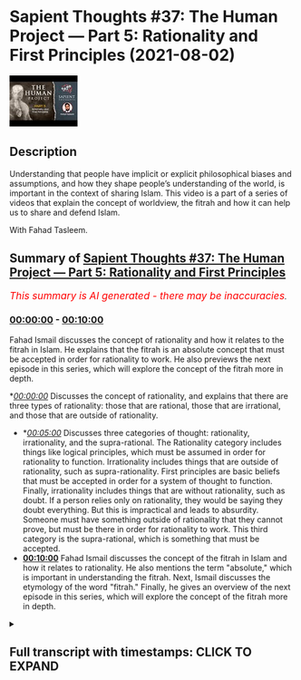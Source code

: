 # Sapient Thoughts #37: The Human Project — Part 5: Rationality and First Principles (2021-08-02)

![alt Sapient Thoughts #37: The Human Project — Part 5: Rationality and First Principles](KEWB4pjQFOg.jpg "Sapient Thoughts #37: The Human Project — Part 5: Rationality and First Principles")

## Description

Understanding that people have implicit or explicit philosophical biases and assumptions, and how they shape people’s understanding of the world, is important in the context of sharing Islam. This video is a part of a series of videos that explain the concept of worldview, the fitrah and how it can help us to share and defend Islam.

With Fahad Tasleem.

## Summary of [Sapient Thoughts #37: The Human Project — Part 5: Rationality and First Principles](https://www.youtube.com/watch?v=KEWB4pjQFOg)


*<span style="color:red; font-size:125%">This summary is AI generated - there may be inaccuracies</span>. [](/)*

### [00:00:00](https://www.youtube.com/watch?v=KEWB4pjQFOg&t=0) - [00:10:00](https://www.youtube.com/watch?v=KEWB4pjQFOg&t=600)

 Fahad Ismail discusses the concept of rationality and how it relates to the fitrah in Islam. He explains that the fitrah is an absolute concept that must be accepted in order for rationality to work. He also previews the next episode in this series, which will explore the concept of the fitrah more in depth.

**[00:00:00](https://www.youtube.com/watch?v=KEWB4pjQFOg&t=0)* Discusses the concept of rationality, and explains that there are three types of rationality: those that are rational, those that are irrational, and those that are outside of rationality.
* **[00:05:00](https://www.youtube.com/watch?v=KEWB4pjQFOg&t=300)* Discusses three categories of thought: rationality, irrationality, and the supra-rational. The Rationality category includes things like logical principles, which must be assumed in order for rationality to function. Irrationality includes things that are outside of rationality, such as supra-rationality. First principles are basic beliefs that must be accepted in order for a system of thought to function. Finally, irrationality includes things that are without rationality, such as doubt. If a person relies only on rationality, they would be saying they doubt everything. But this is impractical and leads to absurdity. Someone must have something outside of rationality that they cannot prove, but must be there in order for rationality to work. This third category is the supra-rational, which is something that must be accepted.
* **[00:10:00](https://www.youtube.com/watch?v=KEWB4pjQFOg&t=600)**  Fahad Ismail discusses the concept of the fitrah in Islam and how it relates to rationality. He also mentions the term "absolute," which is important in understanding the fitrah. Next, Ismail discusses the etymology of the word "fitrah." Finally, he gives an overview of the next episode in this series, which will explore the concept of the fitrah more in depth.

<details><summary><h2>Full transcript with timestamps: CLICK TO EXPAND</h2></summary>

[0:00:02](https://youtu.be/KEWB4pjQFOg?t=2) [Music]  
[0:00:14](https://youtu.be/KEWB4pjQFOg?t=14) assalamualaikum  
[0:00:16](https://youtu.be/KEWB4pjQFOg?t=16) welcome to another episode of sapient  
[0:00:18](https://youtu.be/KEWB4pjQFOg?t=18) thoughts where we discuss theo  
[0:00:20](https://youtu.be/KEWB4pjQFOg?t=20) philosophical issues  
[0:00:21](https://youtu.be/KEWB4pjQFOg?t=21) where we give replies and answers to  
[0:00:23](https://youtu.be/KEWB4pjQFOg?t=23) contentions about islam  
[0:00:25](https://youtu.be/KEWB4pjQFOg?t=25) and where we provide a robust clear  
[0:00:28](https://youtu.be/KEWB4pjQFOg?t=28) unequivocal strong case  
[0:00:31](https://youtu.be/KEWB4pjQFOg?t=31) for the veracity of islam so in this  
[0:00:34](https://youtu.be/KEWB4pjQFOg?t=34) particular episode we are continuing  
[0:00:36](https://youtu.be/KEWB4pjQFOg?t=36) on this series that is related to or  
[0:00:39](https://youtu.be/KEWB4pjQFOg?t=39) talking about  
[0:00:40](https://youtu.be/KEWB4pjQFOg?t=40) world views and the fitra and up to this  
[0:00:44](https://youtu.be/KEWB4pjQFOg?t=44) point we have had a  
[0:00:45](https://youtu.be/KEWB4pjQFOg?t=45) quite a long extensive discussion about  
[0:00:48](https://youtu.be/KEWB4pjQFOg?t=48) world views  
[0:00:49](https://youtu.be/KEWB4pjQFOg?t=49) and we talked about its definition we  
[0:00:51](https://youtu.be/KEWB4pjQFOg?t=51) talked about you know the fact that  
[0:00:52](https://youtu.be/KEWB4pjQFOg?t=52) everyone has a world view  
[0:00:54](https://youtu.be/KEWB4pjQFOg?t=54) the implications of one's world view in  
[0:00:56](https://youtu.be/KEWB4pjQFOg?t=56) terms of you know one's opinions about  
[0:00:58](https://youtu.be/KEWB4pjQFOg?t=58) various things  
[0:00:59](https://youtu.be/KEWB4pjQFOg?t=59) answers to questions abortion euthanasia  
[0:01:01](https://youtu.be/KEWB4pjQFOg?t=61) whatever it might be  
[0:01:02](https://youtu.be/KEWB4pjQFOg?t=62) we talk about we talked about the main  
[0:01:04](https://youtu.be/KEWB4pjQFOg?t=64) components of a world view  
[0:01:06](https://youtu.be/KEWB4pjQFOg?t=66) everything from ontology and theology  
[0:01:08](https://youtu.be/KEWB4pjQFOg?t=68) all the way down to  
[0:01:09](https://youtu.be/KEWB4pjQFOg?t=69) aesthetics how one understands beauty or  
[0:01:11](https://youtu.be/KEWB4pjQFOg?t=71) what other results  
[0:01:13](https://youtu.be/KEWB4pjQFOg?t=73) a one's world view upon beauty  
[0:01:16](https://youtu.be/KEWB4pjQFOg?t=76) and so we also did a comparison  
[0:01:19](https://youtu.be/KEWB4pjQFOg?t=79) of the islamic worldview with the modern  
[0:01:21](https://youtu.be/KEWB4pjQFOg?t=81) world view and we spoke about that  
[0:01:23](https://youtu.be/KEWB4pjQFOg?t=83) extensively and in the last episode  
[0:01:25](https://youtu.be/KEWB4pjQFOg?t=85) we had ended off with the idea that  
[0:01:28](https://youtu.be/KEWB4pjQFOg?t=88) every world view  
[0:01:30](https://youtu.be/KEWB4pjQFOg?t=90) has axioms every worldview has basic  
[0:01:33](https://youtu.be/KEWB4pjQFOg?t=93) beliefs  
[0:01:35](https://youtu.be/KEWB4pjQFOg?t=95) now from that point someone may come now  
[0:01:39](https://youtu.be/KEWB4pjQFOg?t=99) especially if they understand a world  
[0:01:41](https://youtu.be/KEWB4pjQFOg?t=101) view or if they're  
[0:01:42](https://youtu.be/KEWB4pjQFOg?t=102) if they claim that they are coming from  
[0:01:45](https://youtu.be/KEWB4pjQFOg?t=105) a modern world view or a  
[0:01:47](https://youtu.be/KEWB4pjQFOg?t=107) you know or a scientific world view  
[0:01:50](https://youtu.be/KEWB4pjQFOg?t=110) whatever it might be  
[0:01:51](https://youtu.be/KEWB4pjQFOg?t=111) they may make a certain claim they may  
[0:01:52](https://youtu.be/KEWB4pjQFOg?t=112) say look my  
[0:01:54](https://youtu.be/KEWB4pjQFOg?t=114) world view the world view that i adopt  
[0:01:57](https://youtu.be/KEWB4pjQFOg?t=117) is based upon  
[0:01:59](https://youtu.be/KEWB4pjQFOg?t=119) rationality and not fairy tales because  
[0:02:02](https://youtu.be/KEWB4pjQFOg?t=122) you have a religion you believe in a  
[0:02:04](https://youtu.be/KEWB4pjQFOg?t=124) supernatural  
[0:02:05](https://youtu.be/KEWB4pjQFOg?t=125) you believe in a supernatural reality  
[0:02:07](https://youtu.be/KEWB4pjQFOg?t=127) you believe in a god and so on and so  
[0:02:09](https://youtu.be/KEWB4pjQFOg?t=129) forth with all of these  
[0:02:10](https://youtu.be/KEWB4pjQFOg?t=130) you know things my role my worldview is  
[0:02:13](https://youtu.be/KEWB4pjQFOg?t=133) based on rationality unlike your  
[0:02:14](https://youtu.be/KEWB4pjQFOg?t=134) worldview which is based on  
[0:02:16](https://youtu.be/KEWB4pjQFOg?t=136) just fairy tales now it's interesting  
[0:02:18](https://youtu.be/KEWB4pjQFOg?t=138) contention  
[0:02:19](https://youtu.be/KEWB4pjQFOg?t=139) but it's very important to now if that's  
[0:02:21](https://youtu.be/KEWB4pjQFOg?t=141) the claim that my world views based on  
[0:02:23](https://youtu.be/KEWB4pjQFOg?t=143) rationality  
[0:02:24](https://youtu.be/KEWB4pjQFOg?t=144) to break this down a little further and  
[0:02:26](https://youtu.be/KEWB4pjQFOg?t=146) understand  
[0:02:28](https://youtu.be/KEWB4pjQFOg?t=148) rationality and its limits and to  
[0:02:30](https://youtu.be/KEWB4pjQFOg?t=150) understand rationality in a broader  
[0:02:32](https://youtu.be/KEWB4pjQFOg?t=152) perspective where we incorporate the  
[0:02:34](https://youtu.be/KEWB4pjQFOg?t=154) idea of axioms  
[0:02:35](https://youtu.be/KEWB4pjQFOg?t=155) to truly understand what rationality is  
[0:02:39](https://youtu.be/KEWB4pjQFOg?t=159) what are its limits and you know how do  
[0:02:41](https://youtu.be/KEWB4pjQFOg?t=161) we move forward in this area so  
[0:02:43](https://youtu.be/KEWB4pjQFOg?t=163) most people when they think of  
[0:02:46](https://youtu.be/KEWB4pjQFOg?t=166) rationality  
[0:02:47](https://youtu.be/KEWB4pjQFOg?t=167) and perhaps if they haven't thought  
[0:02:48](https://youtu.be/KEWB4pjQFOg?t=168) about it too deeply they basically  
[0:02:51](https://youtu.be/KEWB4pjQFOg?t=171) bifurcate rationality in the sense that  
[0:02:53](https://youtu.be/KEWB4pjQFOg?t=173) they say there are things that are  
[0:02:54](https://youtu.be/KEWB4pjQFOg?t=174) rational  
[0:02:55](https://youtu.be/KEWB4pjQFOg?t=175) and there are things that are irrational  
[0:02:57](https://youtu.be/KEWB4pjQFOg?t=177) so a simple rational statement is  
[0:02:59](https://youtu.be/KEWB4pjQFOg?t=179) i am fahad an irrational statement is  
[0:03:02](https://youtu.be/KEWB4pjQFOg?t=182) if i said i am a married bachelor  
[0:03:06](https://youtu.be/KEWB4pjQFOg?t=186) now simple rational statements pretty  
[0:03:08](https://youtu.be/KEWB4pjQFOg?t=188) straightforward it's logical  
[0:03:10](https://youtu.be/KEWB4pjQFOg?t=190) an irrational statement like i am a  
[0:03:11](https://youtu.be/KEWB4pjQFOg?t=191) married bachelor well it's illogical  
[0:03:14](https://youtu.be/KEWB4pjQFOg?t=194) why well because someone who is a  
[0:03:16](https://youtu.be/KEWB4pjQFOg?t=196) bachelor  
[0:03:17](https://youtu.be/KEWB4pjQFOg?t=197) is not married and someone who's married  
[0:03:19](https://youtu.be/KEWB4pjQFOg?t=199) has ceased to be a bachelor in other  
[0:03:21](https://youtu.be/KEWB4pjQFOg?t=201) words  
[0:03:22](https://youtu.be/KEWB4pjQFOg?t=202) they by definition are mutually  
[0:03:24](https://youtu.be/KEWB4pjQFOg?t=204) exclusive  
[0:03:26](https://youtu.be/KEWB4pjQFOg?t=206) right so you cannot be a bachelor and be  
[0:03:28](https://youtu.be/KEWB4pjQFOg?t=208) married at the same time  
[0:03:29](https://youtu.be/KEWB4pjQFOg?t=209) now that seems irrational and seems  
[0:03:32](https://youtu.be/KEWB4pjQFOg?t=212) illogical  
[0:03:33](https://youtu.be/KEWB4pjQFOg?t=213) and it goes against the logical  
[0:03:35](https://youtu.be/KEWB4pjQFOg?t=215) principle of mutual exclusivity  
[0:03:38](https://youtu.be/KEWB4pjQFOg?t=218) now imagine that you came to me and you  
[0:03:40](https://youtu.be/KEWB4pjQFOg?t=220) said fahad  
[0:03:41](https://youtu.be/KEWB4pjQFOg?t=221) you can't be a married bachelor that's  
[0:03:43](https://youtu.be/KEWB4pjQFOg?t=223) that's that's  
[0:03:44](https://youtu.be/KEWB4pjQFOg?t=224) illogical that's irrational and i was  
[0:03:47](https://youtu.be/KEWB4pjQFOg?t=227) very stubborn and i was very obstinate i  
[0:03:49](https://youtu.be/KEWB4pjQFOg?t=229) said well you know what  
[0:03:50](https://youtu.be/KEWB4pjQFOg?t=230) i am a married bachelor i don't care  
[0:03:52](https://youtu.be/KEWB4pjQFOg?t=232) what you say prove to me  
[0:03:55](https://youtu.be/KEWB4pjQFOg?t=235) that i can't be a mad bachelor now you  
[0:03:57](https://youtu.be/KEWB4pjQFOg?t=237) might say well  
[0:03:58](https://youtu.be/KEWB4pjQFOg?t=238) that's very easy because a married  
[0:04:00](https://youtu.be/KEWB4pjQFOg?t=240) bachelor goes against the  
[0:04:02](https://youtu.be/KEWB4pjQFOg?t=242) logical principle of mutual exclusivity  
[0:04:06](https://youtu.be/KEWB4pjQFOg?t=246) you cannot be something and not be  
[0:04:07](https://youtu.be/KEWB4pjQFOg?t=247) something at the same time i can't be  
[0:04:08](https://youtu.be/KEWB4pjQFOg?t=248) fahad and not fahad at the same time  
[0:04:10](https://youtu.be/KEWB4pjQFOg?t=250) simple principle but then i i  
[0:04:14](https://youtu.be/KEWB4pjQFOg?t=254) respond i said you know what prove to me  
[0:04:17](https://youtu.be/KEWB4pjQFOg?t=257) that the principle is true  
[0:04:20](https://youtu.be/KEWB4pjQFOg?t=260) you see the principle is accepted  
[0:04:23](https://youtu.be/KEWB4pjQFOg?t=263) you start with the principle and then  
[0:04:25](https://youtu.be/KEWB4pjQFOg?t=265) you move forward  
[0:04:26](https://youtu.be/KEWB4pjQFOg?t=266) but you do not prove the principle and  
[0:04:29](https://youtu.be/KEWB4pjQFOg?t=269) so  
[0:04:30](https://youtu.be/KEWB4pjQFOg?t=270) in reality you can say rationality can  
[0:04:32](https://youtu.be/KEWB4pjQFOg?t=272) be divided into three  
[0:04:34](https://youtu.be/KEWB4pjQFOg?t=274) not just not bifurcated into two but  
[0:04:36](https://youtu.be/KEWB4pjQFOg?t=276) rather there's three categories of  
[0:04:37](https://youtu.be/KEWB4pjQFOg?t=277) rationality  
[0:04:38](https://youtu.be/KEWB4pjQFOg?t=278) you have those things those ideas and  
[0:04:40](https://youtu.be/KEWB4pjQFOg?t=280) statements that are rational  
[0:04:42](https://youtu.be/KEWB4pjQFOg?t=282) i am fahad you have those statements and  
[0:04:44](https://youtu.be/KEWB4pjQFOg?t=284) ideas that are irrational  
[0:04:45](https://youtu.be/KEWB4pjQFOg?t=285) things like i'm a married bachelor you  
[0:04:47](https://youtu.be/KEWB4pjQFOg?t=287) know that looks like a square circle  
[0:04:49](https://youtu.be/KEWB4pjQFOg?t=289) whatever it might be but then you have  
[0:04:52](https://youtu.be/KEWB4pjQFOg?t=292) those concepts and ideas or those  
[0:04:54](https://youtu.be/KEWB4pjQFOg?t=294) those concepts ideas that are outside of  
[0:04:57](https://youtu.be/KEWB4pjQFOg?t=297) rationality  
[0:04:59](https://youtu.be/KEWB4pjQFOg?t=299) that they they're outside of rationality  
[0:05:01](https://youtu.be/KEWB4pjQFOg?t=301) meaning  
[0:05:02](https://youtu.be/KEWB4pjQFOg?t=302) they cannot be proven but  
[0:05:05](https://youtu.be/KEWB4pjQFOg?t=305) they must be there in order for  
[0:05:07](https://youtu.be/KEWB4pjQFOg?t=307) rationality itself to function  
[0:05:09](https://youtu.be/KEWB4pjQFOg?t=309) like logical principles this third  
[0:05:11](https://youtu.be/KEWB4pjQFOg?t=311) category that's outside of rationality  
[0:05:13](https://youtu.be/KEWB4pjQFOg?t=313) we can say it's  
[0:05:14](https://youtu.be/KEWB4pjQFOg?t=314) supra-rational now this  
[0:05:17](https://youtu.be/KEWB4pjQFOg?t=317) idea of the supra-rational in the  
[0:05:20](https://youtu.be/KEWB4pjQFOg?t=320) islamic framework in the islamic  
[0:05:23](https://youtu.be/KEWB4pjQFOg?t=323) paradigm or islamic  
[0:05:24](https://youtu.be/KEWB4pjQFOg?t=324) world view the term that we can apply  
[0:05:27](https://youtu.be/KEWB4pjQFOg?t=327) in just in a general sense would be the  
[0:05:30](https://youtu.be/KEWB4pjQFOg?t=330) term  
[0:05:30](https://youtu.be/KEWB4pjQFOg?t=330) fitra that which is outside of  
[0:05:33](https://youtu.be/KEWB4pjQFOg?t=333) rationality and without that  
[0:05:35](https://youtu.be/KEWB4pjQFOg?t=335) rationality breaks down so you have the  
[0:05:37](https://youtu.be/KEWB4pjQFOg?t=337) super rational  
[0:05:39](https://youtu.be/KEWB4pjQFOg?t=339) a concept like rationality that's what  
[0:05:40](https://youtu.be/KEWB4pjQFOg?t=340) we call or  
[0:05:42](https://youtu.be/KEWB4pjQFOg?t=342) that which is irrational whatever it  
[0:05:45](https://youtu.be/KEWB4pjQFOg?t=345) might be but  
[0:05:46](https://youtu.be/KEWB4pjQFOg?t=346) you understand the point that there are  
[0:05:48](https://youtu.be/KEWB4pjQFOg?t=348) three categories you can say  
[0:05:50](https://youtu.be/KEWB4pjQFOg?t=350) irrationality  
[0:05:51](https://youtu.be/KEWB4pjQFOg?t=351) so therefore you have that which is  
[0:05:54](https://youtu.be/KEWB4pjQFOg?t=354) super irrational that which is outside  
[0:05:55](https://youtu.be/KEWB4pjQFOg?t=355) of rationality  
[0:05:56](https://youtu.be/KEWB4pjQFOg?t=356) something that you assume that you  
[0:05:58](https://youtu.be/KEWB4pjQFOg?t=358) cannot prove but you must start in order  
[0:06:00](https://youtu.be/KEWB4pjQFOg?t=360) for rationale to work  
[0:06:01](https://youtu.be/KEWB4pjQFOg?t=361) things like logical principles then you  
[0:06:03](https://youtu.be/KEWB4pjQFOg?t=363) have rationality and then you have  
[0:06:04](https://youtu.be/KEWB4pjQFOg?t=364) irrationality  
[0:06:06](https://youtu.be/KEWB4pjQFOg?t=366) now to kind of expand this out a little  
[0:06:08](https://youtu.be/KEWB4pjQFOg?t=368) bit more  
[0:06:09](https://youtu.be/KEWB4pjQFOg?t=369) this concept of the supra rational is  
[0:06:12](https://youtu.be/KEWB4pjQFOg?t=372) something that must be accepted there is  
[0:06:16](https://youtu.be/KEWB4pjQFOg?t=376) no system of thought that  
[0:06:19](https://youtu.be/KEWB4pjQFOg?t=379) can be devoid of the super rational or  
[0:06:22](https://youtu.be/KEWB4pjQFOg?t=382) can be devoid of let's say  
[0:06:24](https://youtu.be/KEWB4pjQFOg?t=384) those things we call axioms basic  
[0:06:27](https://youtu.be/KEWB4pjQFOg?t=387) beliefs  
[0:06:28](https://youtu.be/KEWB4pjQFOg?t=388) first principles all of those are  
[0:06:31](https://youtu.be/KEWB4pjQFOg?t=391) referring to  
[0:06:32](https://youtu.be/KEWB4pjQFOg?t=392) those that starting point that you must  
[0:06:35](https://youtu.be/KEWB4pjQFOg?t=395) assume  
[0:06:35](https://youtu.be/KEWB4pjQFOg?t=395) that you cannot prove now what if  
[0:06:37](https://youtu.be/KEWB4pjQFOg?t=397) someone says and they were obstinate and  
[0:06:39](https://youtu.be/KEWB4pjQFOg?t=399) they said well  
[0:06:40](https://youtu.be/KEWB4pjQFOg?t=400) i only believe in rationality i don't  
[0:06:42](https://youtu.be/KEWB4pjQFOg?t=402) have to buy into that whole  
[0:06:43](https://youtu.be/KEWB4pjQFOg?t=403) axioms axiomatic truths whatever it  
[0:06:46](https://youtu.be/KEWB4pjQFOg?t=406) might be  
[0:06:47](https://youtu.be/KEWB4pjQFOg?t=407) i just rely on my rationality  
[0:06:50](https://youtu.be/KEWB4pjQFOg?t=410) this can be this is a major problem  
[0:06:53](https://youtu.be/KEWB4pjQFOg?t=413) because  
[0:06:54](https://youtu.be/KEWB4pjQFOg?t=414) if you rely only on rationality you then  
[0:06:56](https://youtu.be/KEWB4pjQFOg?t=416) would  
[0:06:57](https://youtu.be/KEWB4pjQFOg?t=417) basically be saying i need proof for  
[0:07:00](https://youtu.be/KEWB4pjQFOg?t=420) anything that's stated the problem is  
[0:07:04](https://youtu.be/KEWB4pjQFOg?t=424) if you need proof for every single thing  
[0:07:06](https://youtu.be/KEWB4pjQFOg?t=426) that's ever stated every single thing  
[0:07:07](https://youtu.be/KEWB4pjQFOg?t=427) that you believe  
[0:07:09](https://youtu.be/KEWB4pjQFOg?t=429) that means you need proof add infinitum  
[0:07:12](https://youtu.be/KEWB4pjQFOg?t=432) in a sense it's like saying i doubt  
[0:07:14](https://youtu.be/KEWB4pjQFOg?t=434) everything  
[0:07:16](https://youtu.be/KEWB4pjQFOg?t=436) because the reality is there is no  
[0:07:18](https://youtu.be/KEWB4pjQFOg?t=438) theorem that can be internally defended  
[0:07:20](https://youtu.be/KEWB4pjQFOg?t=440) you can't say because this because it's  
[0:07:22](https://youtu.be/KEWB4pjQFOg?t=442) because this forever let me give an  
[0:07:24](https://youtu.be/KEWB4pjQFOg?t=444) example to drive the point home  
[0:07:25](https://youtu.be/KEWB4pjQFOg?t=445) imagine now my son comes into the  
[0:07:27](https://youtu.be/KEWB4pjQFOg?t=447) kitchen  
[0:07:29](https://youtu.be/KEWB4pjQFOg?t=449) and he takes out the knife from the  
[0:07:30](https://youtu.be/KEWB4pjQFOg?t=450) drawer and i say to him  
[0:07:32](https://youtu.be/KEWB4pjQFOg?t=452) look you've got to put the knife away  
[0:07:34](https://youtu.be/KEWB4pjQFOg?t=454) man he says why he said well the knife  
[0:07:36](https://youtu.be/KEWB4pjQFOg?t=456) is sharp  
[0:07:37](https://youtu.be/KEWB4pjQFOg?t=457) they can cut you he says why i said well  
[0:07:39](https://youtu.be/KEWB4pjQFOg?t=459) the knife is sharp and that's why i  
[0:07:40](https://youtu.be/KEWB4pjQFOg?t=460) would cut you says well why  
[0:07:42](https://youtu.be/KEWB4pjQFOg?t=462) i say well because the manufacturer made  
[0:07:43](https://youtu.be/KEWB4pjQFOg?t=463) it that way he says why  
[0:07:45](https://youtu.be/KEWB4pjQFOg?t=465) now notice he's demanding a proof for  
[0:07:47](https://youtu.be/KEWB4pjQFOg?t=467) all these a reason  
[0:07:48](https://youtu.be/KEWB4pjQFOg?t=468) why i need some sort of proof i need i  
[0:07:50](https://youtu.be/KEWB4pjQFOg?t=470) need a solid reason for this  
[0:07:51](https://youtu.be/KEWB4pjQFOg?t=471) why well because the knife is sharp it's  
[0:07:54](https://youtu.be/KEWB4pjQFOg?t=474) manufactured like that  
[0:07:55](https://youtu.be/KEWB4pjQFOg?t=475) he says why i say well because the  
[0:07:58](https://youtu.be/KEWB4pjQFOg?t=478) manufacturer made it that way well why  
[0:08:00](https://youtu.be/KEWB4pjQFOg?t=480) well because we need knives to like cut  
[0:08:02](https://youtu.be/KEWB4pjQFOg?t=482) things like fruit  
[0:08:04](https://youtu.be/KEWB4pjQFOg?t=484) he said why well because fruit has a  
[0:08:06](https://youtu.be/KEWB4pjQFOg?t=486) certain  
[0:08:07](https://youtu.be/KEWB4pjQFOg?t=487) uh you know has a certain utility when  
[0:08:09](https://youtu.be/KEWB4pjQFOg?t=489) it comes to being cut  
[0:08:10](https://youtu.be/KEWB4pjQFOg?t=490) it's easier to eat he says why you can  
[0:08:13](https://youtu.be/KEWB4pjQFOg?t=493) understand that at a certain point i  
[0:08:14](https://youtu.be/KEWB4pjQFOg?t=494) would say  
[0:08:15](https://youtu.be/KEWB4pjQFOg?t=495) because i said so that's why because  
[0:08:18](https://youtu.be/KEWB4pjQFOg?t=498) there's no theorem that is infinitely  
[0:08:19](https://youtu.be/KEWB4pjQFOg?t=499) defendable you can't say because this  
[0:08:21](https://youtu.be/KEWB4pjQFOg?t=501) because it's because this  
[0:08:22](https://youtu.be/KEWB4pjQFOg?t=502) if someone makes the claim that  
[0:08:25](https://youtu.be/KEWB4pjQFOg?t=505) everything can be proven rationally and  
[0:08:27](https://youtu.be/KEWB4pjQFOg?t=507) i will only deal with  
[0:08:29](https://youtu.be/KEWB4pjQFOg?t=509) the rational not the super rational not  
[0:08:30](https://youtu.be/KEWB4pjQFOg?t=510) axioms axiomatic truths  
[0:08:33](https://youtu.be/KEWB4pjQFOg?t=513) then this person is in trouble because  
[0:08:34](https://youtu.be/KEWB4pjQFOg?t=514) in essence what they're saying is that i  
[0:08:36](https://youtu.be/KEWB4pjQFOg?t=516) doubt everything  
[0:08:38](https://youtu.be/KEWB4pjQFOg?t=518) but why is this person in trouble  
[0:08:39](https://youtu.be/KEWB4pjQFOg?t=519) because if you say you doubt  
[0:08:41](https://youtu.be/KEWB4pjQFOg?t=521) everything you have to doubt your doubt  
[0:08:45](https://youtu.be/KEWB4pjQFOg?t=525) which leaves you intellectually  
[0:08:46](https://youtu.be/KEWB4pjQFOg?t=526) paralyzed now the reality is  
[0:08:49](https://youtu.be/KEWB4pjQFOg?t=529) this type of extreme skepticism it's not  
[0:08:52](https://youtu.be/KEWB4pjQFOg?t=532) practical either  
[0:08:53](https://youtu.be/KEWB4pjQFOg?t=533) imagine now you get a call and you have  
[0:08:56](https://youtu.be/KEWB4pjQFOg?t=536) this sort of doubting everything in  
[0:08:57](https://youtu.be/KEWB4pjQFOg?t=537) doubt and doubt at infinitum  
[0:08:59](https://youtu.be/KEWB4pjQFOg?t=539) and you just doubt everything well how  
[0:09:01](https://youtu.be/KEWB4pjQFOg?t=541) could you possibly function imagine  
[0:09:03](https://youtu.be/KEWB4pjQFOg?t=543) imagine you get a call and the and your  
[0:09:05](https://youtu.be/KEWB4pjQFOg?t=545) phone says  
[0:09:06](https://youtu.be/KEWB4pjQFOg?t=546) uh mom and you pick up your phone and  
[0:09:09](https://youtu.be/KEWB4pjQFOg?t=549) you say well first of all you'd be like  
[0:09:10](https://youtu.be/KEWB4pjQFOg?t=550) wait a minute  
[0:09:10](https://youtu.be/KEWB4pjQFOg?t=550) is that my mom how do i know it's my mom  
[0:09:13](https://youtu.be/KEWB4pjQFOg?t=553) uh it says mom  
[0:09:14](https://youtu.be/KEWB4pjQFOg?t=554) how can i trust the phone how do i know  
[0:09:16](https://youtu.be/KEWB4pjQFOg?t=556) the phone is real how do i know the  
[0:09:17](https://youtu.be/KEWB4pjQFOg?t=557) phone is actually functional  
[0:09:18](https://youtu.be/KEWB4pjQFOg?t=558) and then let's say somehow you pick up  
[0:09:20](https://youtu.be/KEWB4pjQFOg?t=560) the phone hello and it's your let's  
[0:09:22](https://youtu.be/KEWB4pjQFOg?t=562) let's say it's your mom's voice then you  
[0:09:23](https://youtu.be/KEWB4pjQFOg?t=563) say wait a minute is that my mom  
[0:09:25](https://youtu.be/KEWB4pjQFOg?t=565) how do i know it's my mom i have to  
[0:09:27](https://youtu.be/KEWB4pjQFOg?t=567) doubt that it's my mom and so on and so  
[0:09:29](https://youtu.be/KEWB4pjQFOg?t=569) forth and your mom says well could you  
[0:09:30](https://youtu.be/KEWB4pjQFOg?t=570) please come  
[0:09:30](https://youtu.be/KEWB4pjQFOg?t=570) i got a flat tire i need your help and  
[0:09:32](https://youtu.be/KEWB4pjQFOg?t=572) say well i'm not sure i doubt  
[0:09:35](https://youtu.be/KEWB4pjQFOg?t=575) you understand that this gets into  
[0:09:37](https://youtu.be/KEWB4pjQFOg?t=577) absurdity  
[0:09:38](https://youtu.be/KEWB4pjQFOg?t=578) no one lives like that and so by  
[0:09:40](https://youtu.be/KEWB4pjQFOg?t=580) necessity you have to have  
[0:09:42](https://youtu.be/KEWB4pjQFOg?t=582) something that's outside of rationality  
[0:09:45](https://youtu.be/KEWB4pjQFOg?t=585) that you cannot prove but must be there  
[0:09:48](https://youtu.be/KEWB4pjQFOg?t=588) in order for rationality to work  
[0:09:50](https://youtu.be/KEWB4pjQFOg?t=590) and someone gave a very interesting way  
[0:09:52](https://youtu.be/KEWB4pjQFOg?t=592) a very interesting  
[0:09:53](https://youtu.be/KEWB4pjQFOg?t=593) conceptual way of understanding this  
[0:09:56](https://youtu.be/KEWB4pjQFOg?t=596) that is by comparing it to  
[0:09:57](https://youtu.be/KEWB4pjQFOg?t=597) a solvent and imagine someone coming and  
[0:10:00](https://youtu.be/KEWB4pjQFOg?t=600) saying i have this great solvent  
[0:10:02](https://youtu.be/KEWB4pjQFOg?t=602) and it can dissolve anything  
[0:10:06](https://youtu.be/KEWB4pjQFOg?t=606) now that's like a person saying i can  
[0:10:08](https://youtu.be/KEWB4pjQFOg?t=608) rationally prove  
[0:10:10](https://youtu.be/KEWB4pjQFOg?t=610) anything i don't need axioms i don't  
[0:10:12](https://youtu.be/KEWB4pjQFOg?t=612) need this concept of that which is  
[0:10:13](https://youtu.be/KEWB4pjQFOg?t=613) outside the right the supra rational  
[0:10:16](https://youtu.be/KEWB4pjQFOg?t=616) now if someone came to you and said this  
[0:10:19](https://youtu.be/KEWB4pjQFOg?t=619) that i have  
[0:10:20](https://youtu.be/KEWB4pjQFOg?t=620) this you know solvent that can dissolve  
[0:10:22](https://youtu.be/KEWB4pjQFOg?t=622) anything  
[0:10:24](https://youtu.be/KEWB4pjQFOg?t=624) you want to ask them what bottle will  
[0:10:26](https://youtu.be/KEWB4pjQFOg?t=626) you keep it in  
[0:10:29](https://youtu.be/KEWB4pjQFOg?t=629) so you see the rationale rationality  
[0:10:32](https://youtu.be/KEWB4pjQFOg?t=632) is a great solvent but you still need a  
[0:10:34](https://youtu.be/KEWB4pjQFOg?t=634) bottle to keep it in  
[0:10:35](https://youtu.be/KEWB4pjQFOg?t=635) right and that's where the term ab  
[0:10:37](https://youtu.be/KEWB4pjQFOg?t=637) solute comes  
[0:10:39](https://youtu.be/KEWB4pjQFOg?t=639) absolute right that which is not  
[0:10:41](https://youtu.be/KEWB4pjQFOg?t=641) solvable that was not soluble that was  
[0:10:43](https://youtu.be/KEWB4pjQFOg?t=643) not solvable  
[0:10:44](https://youtu.be/KEWB4pjQFOg?t=644) you can't solve it and so you need an  
[0:10:46](https://youtu.be/KEWB4pjQFOg?t=646) absolute  
[0:10:48](https://youtu.be/KEWB4pjQFOg?t=648) so you need so you might have the  
[0:10:49](https://youtu.be/KEWB4pjQFOg?t=649) absolute solvent to dissolve anything  
[0:10:51](https://youtu.be/KEWB4pjQFOg?t=651) but the problem is you still need a  
[0:10:52](https://youtu.be/KEWB4pjQFOg?t=652) bottle keep it in  
[0:10:53](https://youtu.be/KEWB4pjQFOg?t=653) so therefore what we can see is that  
[0:10:55](https://youtu.be/KEWB4pjQFOg?t=655) rationality  
[0:10:57](https://youtu.be/KEWB4pjQFOg?t=657) you know needs something outside of  
[0:10:59](https://youtu.be/KEWB4pjQFOg?t=659) itself  
[0:11:00](https://youtu.be/KEWB4pjQFOg?t=660) from from when we look at when we apply  
[0:11:03](https://youtu.be/KEWB4pjQFOg?t=663) islamic parlance  
[0:11:04](https://youtu.be/KEWB4pjQFOg?t=664) to these concepts of the super rational  
[0:11:06](https://youtu.be/KEWB4pjQFOg?t=666) the rational  
[0:11:07](https://youtu.be/KEWB4pjQFOg?t=667) and the irrational i mentioned earlier  
[0:11:09](https://youtu.be/KEWB4pjQFOg?t=669) that the super rational can be  
[0:11:11](https://youtu.be/KEWB4pjQFOg?t=671) can be roughly equated to what we call  
[0:11:14](https://youtu.be/KEWB4pjQFOg?t=674) the fitrah  
[0:11:15](https://youtu.be/KEWB4pjQFOg?t=675) and of course there are other elements  
[0:11:17](https://youtu.be/KEWB4pjQFOg?t=677) of the fitrah so for instance  
[0:11:18](https://youtu.be/KEWB4pjQFOg?t=678) aesthetic tastes are part of the fitrah  
[0:11:21](https://youtu.be/KEWB4pjQFOg?t=681) certain types of smells  
[0:11:23](https://youtu.be/KEWB4pjQFOg?t=683) are part of the fitrah your ability to  
[0:11:26](https://youtu.be/KEWB4pjQFOg?t=686) appreciate let's say beautiful poetry  
[0:11:27](https://youtu.be/KEWB4pjQFOg?t=687) again aesthetic taste  
[0:11:28](https://youtu.be/KEWB4pjQFOg?t=688) are part of the fitra and you can you  
[0:11:30](https://youtu.be/KEWB4pjQFOg?t=690) can imagine how this would work  
[0:11:32](https://youtu.be/KEWB4pjQFOg?t=692) like if you go out to see a beautiful  
[0:11:34](https://youtu.be/KEWB4pjQFOg?t=694) sunset with your spouse  
[0:11:36](https://youtu.be/KEWB4pjQFOg?t=696) or your significant other and you look  
[0:11:38](https://youtu.be/KEWB4pjQFOg?t=698) at the sunset you say wow that's  
[0:11:39](https://youtu.be/KEWB4pjQFOg?t=699) beautiful  
[0:11:40](https://youtu.be/KEWB4pjQFOg?t=700) and your significant other says that's  
[0:11:42](https://youtu.be/KEWB4pjQFOg?t=702) ugly  
[0:11:43](https://youtu.be/KEWB4pjQFOg?t=703) prove to me rationally that that's  
[0:11:45](https://youtu.be/KEWB4pjQFOg?t=705) beautiful  
[0:11:46](https://youtu.be/KEWB4pjQFOg?t=706) again you're really there's nowhere to  
[0:11:48](https://youtu.be/KEWB4pjQFOg?t=708) go so  
[0:11:50](https://youtu.be/KEWB4pjQFOg?t=710) in this particular episode we have so  
[0:11:52](https://youtu.be/KEWB4pjQFOg?t=712) far discussed  
[0:11:53](https://youtu.be/KEWB4pjQFOg?t=713) the idea of the super rational and we  
[0:11:56](https://youtu.be/KEWB4pjQFOg?t=716) have touched upon  
[0:11:57](https://youtu.be/KEWB4pjQFOg?t=717) the concept of the fitrah we're starting  
[0:11:59](https://youtu.be/KEWB4pjQFOg?t=719) this discussion on the fitrah  
[0:12:01](https://youtu.be/KEWB4pjQFOg?t=721) in the next episode we're going to be  
[0:12:03](https://youtu.be/KEWB4pjQFOg?t=723) taking a deeper dive into the concept of  
[0:12:05](https://youtu.be/KEWB4pjQFOg?t=725) the fitrah from the islamic worldview  
[0:12:07](https://youtu.be/KEWB4pjQFOg?t=727) and again just to understand where we're  
[0:12:10](https://youtu.be/KEWB4pjQFOg?t=730) going  
[0:12:10](https://youtu.be/KEWB4pjQFOg?t=730) we understand that we are trying to now  
[0:12:13](https://youtu.be/KEWB4pjQFOg?t=733) look at  
[0:12:14](https://youtu.be/KEWB4pjQFOg?t=734) what are the axioms or the first  
[0:12:16](https://youtu.be/KEWB4pjQFOg?t=736) principles within the islamic framework  
[0:12:19](https://youtu.be/KEWB4pjQFOg?t=739) and we said that that those first  
[0:12:20](https://youtu.be/KEWB4pjQFOg?t=740) principles is what we call  
[0:12:23](https://youtu.be/KEWB4pjQFOg?t=743) the fitrah or they're part of the fitrah  
[0:12:25](https://youtu.be/KEWB4pjQFOg?t=745) in the next episode we're going to look  
[0:12:27](https://youtu.be/KEWB4pjQFOg?t=747) at  
[0:12:27](https://youtu.be/KEWB4pjQFOg?t=747) what exactly is the fitra how do we  
[0:12:29](https://youtu.be/KEWB4pjQFOg?t=749) understand the fitrah  
[0:12:31](https://youtu.be/KEWB4pjQFOg?t=751) from the islamic paradigm and we'll take  
[0:12:34](https://youtu.be/KEWB4pjQFOg?t=754) a deeper dive into  
[0:12:35](https://youtu.be/KEWB4pjQFOg?t=755) the etymology of the word and so on and  
[0:12:38](https://youtu.be/KEWB4pjQFOg?t=758) so forth to give a deeper understanding  
[0:12:39](https://youtu.be/KEWB4pjQFOg?t=759) of what the fitrah is  
[0:12:41](https://youtu.be/KEWB4pjQFOg?t=761) from the islamic paradigm so until then  
[0:12:44](https://youtu.be/KEWB4pjQFOg?t=764) this is fahad islam  
[0:12:45](https://youtu.be/KEWB4pjQFOg?t=765) and these are sapient thoughts  
[0:12:54](https://youtu.be/KEWB4pjQFOg?t=774) all right  
</details>
